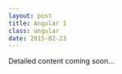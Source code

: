 ```yaml
---
layout: post
title: Angular 1
class: angular
date: 2015-02-23
---
```


Detailed content coming soon&hellip;

